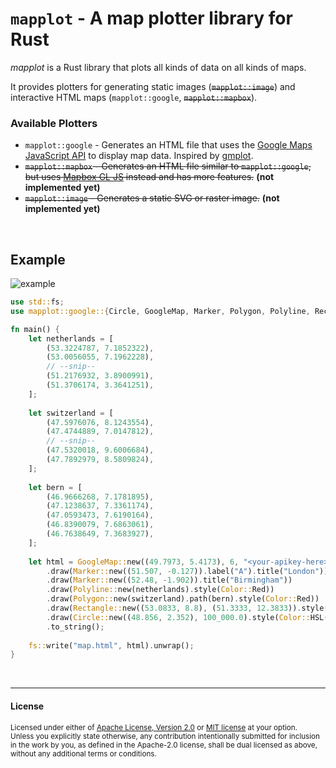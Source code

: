 # `mapplot` - A map plotter library for Rust
_mapplot_ is a Rust library that plots all kinds of data on all kinds of maps.

It provides plotters for generating static images (~~`mapplot::image`~~) and interactive HTML maps
(`mapplot::google`, ~~`mapplot::mapbox`~~).

### Available Plotters
- `mapplot::google` - Generates an HTML file that uses the
  [Google Maps JavaScript API](https://developers.google.com/maps/documentation/javascript/overview) to display map
  data. Inspired by [gmplot](https://github.com/gmplot/gmplot).
- ~~`mapplot::mapbox` - Generates an HTML file similar to `mapplot::google`, but uses
  [Mapbox GL JS](https://github.com/mapbox/mapbox-gl-js) instead and has more features.~~ **(not implemented yet)**
- ~~`mapplot::image` - Generates a static SVG or raster image.~~ **(not implemented yet)**

<br>

## Example
![example](https://i.imgur.com/opOfZ4A.png)

```rust
use std::fs;
use mapplot::google::{Circle, GoogleMap, Marker, Polygon, Polyline, Rectangle, style::Color};

fn main() {
    let netherlands = [
        (53.3224787, 7.1852322),
        (53.0056055, 7.1962228),
        // --snip--
        (51.2176932, 3.8900991),
        (51.3706174, 3.3641251),
    ];
    
    let switzerland = [
        (47.5976076, 8.1243554),
        (47.4744889, 7.0147812),
        // --snip--
        (47.5320018, 9.6006684),
        (47.7892979, 8.5809824),
    ];
    
    let bern = [
        (46.9666268, 7.1781895),
        (47.1238637, 7.3361174),
        (47.0593473, 7.6190164),
        (46.8390079, 7.6863061),
        (46.7638649, 7.3683927),
    ];
    
    let html = GoogleMap::new((49.7973, 5.4173), 6, "<your-apikey-here>")
        .draw(Marker::new((51.507, -0.127)).label("A").title("London"))
        .draw(Marker::new((52.48, -1.902)).title("Birmingham"))
        .draw(Polyline::new(netherlands).style(Color::Red))
        .draw(Polygon::new(switzerland).path(bern).style(Color::Red))
        .draw(Rectangle::new((53.0833, 8.8), (51.3333, 12.3833)).style(Color::Green).editable(true).draggable(true))
        .draw(Circle::new((48.856, 2.352), 100_000.0).style(Color::HSL(200, 128, 100))) // Paris
        .to_string();
    
    fs::write("map.html", html).unwrap();
}
```

<br>

---

#### License
<sup>
Licensed under either of <a href="LICENSE-APACHE">Apache License, Version 
2.0</a> or <a href="LICENSE-MIT">MIT license</a> at your option.
</sup>
<br>
<sub>
Unless you explicitly state otherwise, any contribution intentionally submitted
for inclusion in the work by you, as defined in the Apache-2.0 license, shall be
dual licensed as above, without any additional terms or conditions.
</sub>
